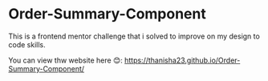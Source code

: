 # Order-Summary-Component
This is a frontend mentor challenge that i solved to improve on my design to code skills.

You can view thw website here 😊: https://thanisha23.github.io/Order-Summary-Component/
